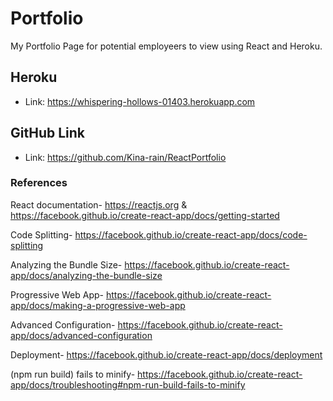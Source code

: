 # Portfolio

My Portfolio Page for potential employeers to view using React and Heroku. 

## Heroku

* Link: https://whispering-hollows-01403.herokuapp.com

## GitHub Link

* Link: https://github.com/Kina-rain/ReactPortfolio

### References

React documentation- https://reactjs.org & https://facebook.github.io/create-react-app/docs/getting-started

Code Splitting- https://facebook.github.io/create-react-app/docs/code-splitting

Analyzing the Bundle Size- https://facebook.github.io/create-react-app/docs/analyzing-the-bundle-size

Progressive Web App-  https://facebook.github.io/create-react-app/docs/making-a-progressive-web-app

Advanced Configuration- https://facebook.github.io/create-react-app/docs/advanced-configuration

Deployment- https://facebook.github.io/create-react-app/docs/deployment

(npm run build) fails to minify- https://facebook.github.io/create-react-app/docs/troubleshooting#npm-run-build-fails-to-minify
